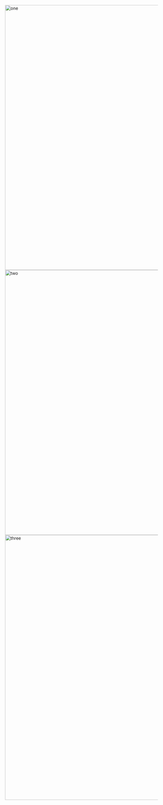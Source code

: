 <img width="870" alt="one" src="https://user-images.githubusercontent.com/49156359/144098137-e443fdf9-e90f-4bf1-ab40-c0e7040dce9d.png">
<img width="870" alt="two" src="https://user-images.githubusercontent.com/49156359/144098172-ecb195c3-9f49-4665-8c08-bf0b93c5fe6a.png">
<img width="870" alt="three" src="https://user-images.githubusercontent.com/49156359/144098179-3b3679a8-2345-44bd-b28a-062210a8e157.png">
